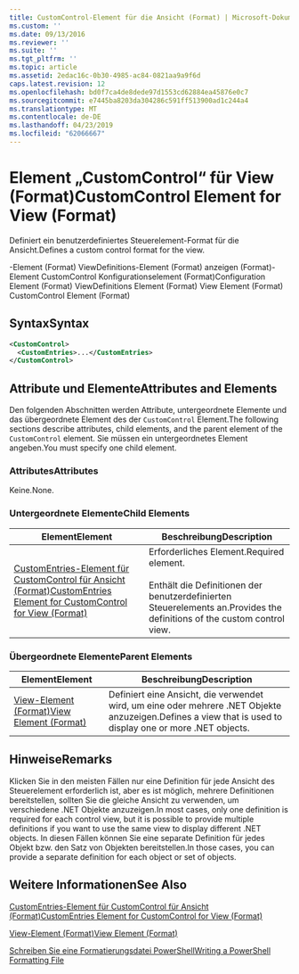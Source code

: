 ```yaml
---
title: CustomControl-Element für die Ansicht (Format) | Microsoft-Dokumentation
ms.custom: ''
ms.date: 09/13/2016
ms.reviewer: ''
ms.suite: ''
ms.tgt_pltfrm: ''
ms.topic: article
ms.assetid: 2edac16c-0b30-4985-ac84-0821aa9a9f6d
caps.latest.revision: 12
ms.openlocfilehash: bd0f7ca4de8dede97d1553cd62884ea45876e0c7
ms.sourcegitcommit: e7445ba8203da304286c591ff513900ad1c244a4
ms.translationtype: MT
ms.contentlocale: de-DE
ms.lasthandoff: 04/23/2019
ms.locfileid: "62066667"
---
```

# <a name="customcontrol-element-for-view-format"></a><span data-ttu-id="8f297-102">Element „CustomControl“ für View (Format)</span><span class="sxs-lookup"><span data-stu-id="8f297-102">CustomControl Element for View (Format)</span></span>

<span data-ttu-id="8f297-103">Definiert ein benutzerdefiniertes Steuerelement-Format für die Ansicht.</span><span class="sxs-lookup"><span data-stu-id="8f297-103">Defines a custom control format for the view.</span></span>

<span data-ttu-id="8f297-104">-Element (Format) ViewDefinitions-Element (Format) anzeigen (Format)-Element CustomControl Konfigurationselement (Format)</span><span class="sxs-lookup"><span data-stu-id="8f297-104">Configuration Element (Format) ViewDefinitions Element (Format) View Element (Format) CustomControl Element (Format)</span></span>

## <a name="syntax"></a><span data-ttu-id="8f297-105">Syntax</span><span class="sxs-lookup"><span data-stu-id="8f297-105">Syntax</span></span>

```xml
<CustomControl>
  <CustomEntries>...</CustomEntries>
</CustomControl>
```

## <a name="attributes-and-elements"></a><span data-ttu-id="8f297-106">Attribute und Elemente</span><span class="sxs-lookup"><span data-stu-id="8f297-106">Attributes and Elements</span></span>

<span data-ttu-id="8f297-107">Den folgenden Abschnitten werden Attribute, untergeordnete Elemente und das übergeordnete Element des der `CustomControl` Element.</span><span class="sxs-lookup"><span data-stu-id="8f297-107">The following sections describe attributes, child elements, and the parent element of the `CustomControl` element.</span></span> <span data-ttu-id="8f297-108">Sie müssen ein untergeordnetes Element angeben.</span><span class="sxs-lookup"><span data-stu-id="8f297-108">You must specify one child element.</span></span>

### <a name="attributes"></a><span data-ttu-id="8f297-109">Attributes</span><span class="sxs-lookup"><span data-stu-id="8f297-109">Attributes</span></span>

<span data-ttu-id="8f297-110">Keine.</span><span class="sxs-lookup"><span data-stu-id="8f297-110">None.</span></span>

### <a name="child-elements"></a><span data-ttu-id="8f297-111">Untergeordnete Elemente</span><span class="sxs-lookup"><span data-stu-id="8f297-111">Child Elements</span></span>

|<span data-ttu-id="8f297-112">Element</span><span class="sxs-lookup"><span data-stu-id="8f297-112">Element</span></span>|<span data-ttu-id="8f297-113">Beschreibung</span><span class="sxs-lookup"><span data-stu-id="8f297-113">Description</span></span>|
|-------------|-----------------|
|[<span data-ttu-id="8f297-114">CustomEntries-Element für CustomControl für Ansicht (Format)</span><span class="sxs-lookup"><span data-stu-id="8f297-114">CustomEntries Element for CustomControl for View (Format)</span></span>](./customentries-element-for-customcontrol-for-view-format.md)|<span data-ttu-id="8f297-115">Erforderliches Element.</span><span class="sxs-lookup"><span data-stu-id="8f297-115">Required element.</span></span><br /><br /> <span data-ttu-id="8f297-116">Enthält die Definitionen der benutzerdefinierten Steuerelements an.</span><span class="sxs-lookup"><span data-stu-id="8f297-116">Provides the definitions of the custom control view.</span></span>|

### <a name="parent-elements"></a><span data-ttu-id="8f297-117">Übergeordnete Elemente</span><span class="sxs-lookup"><span data-stu-id="8f297-117">Parent Elements</span></span>

|<span data-ttu-id="8f297-118">Element</span><span class="sxs-lookup"><span data-stu-id="8f297-118">Element</span></span>|<span data-ttu-id="8f297-119">Beschreibung</span><span class="sxs-lookup"><span data-stu-id="8f297-119">Description</span></span>|
|-------------|-----------------|
|[<span data-ttu-id="8f297-120">View-Element (Format)</span><span class="sxs-lookup"><span data-stu-id="8f297-120">View Element (Format)</span></span>](./view-element-format.md)|<span data-ttu-id="8f297-121">Definiert eine Ansicht, die verwendet wird, um eine oder mehrere .NET Objekte anzuzeigen.</span><span class="sxs-lookup"><span data-stu-id="8f297-121">Defines a view that is used to display one or more .NET objects.</span></span>|

## <a name="remarks"></a><span data-ttu-id="8f297-122">Hinweise</span><span class="sxs-lookup"><span data-stu-id="8f297-122">Remarks</span></span>

<span data-ttu-id="8f297-123">Klicken Sie in den meisten Fällen nur eine Definition für jede Ansicht des Steuerelement erforderlich ist, aber es ist möglich, mehrere Definitionen bereitstellen, sollten Sie die gleiche Ansicht zu verwenden, um verschiedene .NET Objekte anzuzeigen.</span><span class="sxs-lookup"><span data-stu-id="8f297-123">In most cases, only one definition is required for each control view, but it is possible to provide multiple definitions if you want to use the same view to display different .NET objects.</span></span> <span data-ttu-id="8f297-124">In diesen Fällen können Sie eine separate Definition für jedes Objekt bzw. den Satz von Objekten bereitstellen.</span><span class="sxs-lookup"><span data-stu-id="8f297-124">In those cases, you can provide a separate definition for each object or set of objects.</span></span>

## <a name="see-also"></a><span data-ttu-id="8f297-125">Weitere Informationen</span><span class="sxs-lookup"><span data-stu-id="8f297-125">See Also</span></span>

[<span data-ttu-id="8f297-126">CustomEntries-Element für CustomControl für Ansicht (Format)</span><span class="sxs-lookup"><span data-stu-id="8f297-126">CustomEntries Element for CustomControl for View (Format)</span></span>](./customentries-element-for-customcontrol-for-view-format.md)

[<span data-ttu-id="8f297-127">View-Element (Format)</span><span class="sxs-lookup"><span data-stu-id="8f297-127">View Element (Format)</span></span>](./view-element-format.md)

[<span data-ttu-id="8f297-128">Schreiben Sie eine Formatierungsdatei PowerShell</span><span class="sxs-lookup"><span data-stu-id="8f297-128">Writing a PowerShell Formatting File</span></span>](./writing-a-powershell-formatting-file.md)
